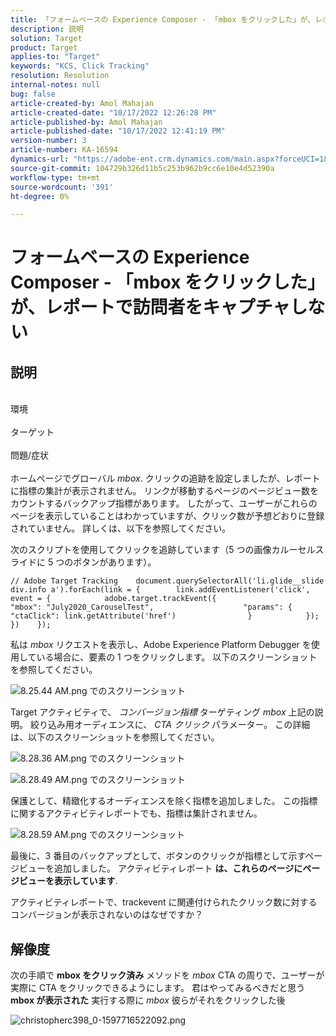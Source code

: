 ```yaml
---
title: 「フォームベースの Experience Composer - 「mbox をクリックした」が、レポートで訪問者をキャプチャしない
description: 説明
solution: Target
product: Target
applies-to: "Target"
keywords: "KCS, Click Tracking"
resolution: Resolution
internal-notes: null
bug: false
article-created-by: Amol Mahajan
article-created-date: "10/17/2022 12:26:28 PM"
article-published-by: Amol Mahajan
article-published-date: "10/17/2022 12:41:19 PM"
version-number: 3
article-number: KA-16594
dynamics-url: "https://adobe-ent.crm.dynamics.com/main.aspx?forceUCI=1&pagetype=entityrecord&etn=knowledgearticle&id=dbc963e6-164e-ed11-bba2-002248086cae"
source-git-commit: 104729b326d11b5c253b962b9cc6e10e4d52390a
workflow-type: tm+mt
source-wordcount: '391'
ht-degree: 0%

---
```


# フォームベースの Experience Composer - 「mbox をクリックした」が、レポートで訪問者をキャプチャしない

## 説明

<br>環境<br><br>
ターゲット
<br><br>問題/症状<br><br>
ホームページでグローバル *mbox*. クリックの追跡を設定しましたが、レポートに指標の集計が表示されません。 リンクが移動するページのページビュー数をカウントするバックアップ指標があります。 したがって、ユーザーがこれらのページを表示していることはわかっていますが、クリック数が予想どおりに登録されていません。 詳しくは、以下を参照してください。



次のスクリプトを使用してクリックを追跡しています（5 つの画像カルーセルスライドに 5 つのボタンがあります）。




```
// Adobe Target Tracking    document.querySelectorAll('li.glide__slide div.info a').forEach(link = {        link.addEventListener('click', event = {            adobe.target.trackEvent({                    "mbox": "July2020_CarouselTest",                    "params": {                    "ctaClick": link.getAttribute('href')                }            });        })    });
```




私は *mbox* リクエストを表示し、Adobe Experience Platform Debugger を使用している場合に、要素の 1 つをクリックします。 以下のスクリーンショットを参照してください。



![8.25.44 AM.png でのスクリーンショット](https://experienceleaguecommunities.adobe.com/t5/image/serverpage/image-id/26222i8EFBFA8432501D9E/image-size/medium?v=1.0&amp;amp;px=400 "8.25.44 AM.png でのスクリーンショット")



Target アクティビティで、 *コンバージョン指標* ターゲティング *mbox* 上記の説明。 絞り込み用オーディエンスに、 *CTA クリック* パラメーター。 この詳細は、以下のスクリーンショットを参照してください。



![8.28.36 AM.png でのスクリーンショット](https://experienceleaguecommunities.adobe.com/t5/image/serverpage/image-id/26225i9E8B86819537BB25/image-size/medium?v=1.0&amp;amp;px=400 "8.28.36 AM.png でのスクリーンショット")

![8.28.49 AM.png でのスクリーンショット](https://experienceleaguecommunities.adobe.com/t5/image/serverpage/image-id/26223i6D9AAA0A81236A58/image-size/medium?v=1.0&amp;amp;px=400 "8.28.49 AM.png でのスクリーンショット")



保護として、精緻化するオーディエンスを除く指標を追加しました。 この指標に関するアクティビティレポートでも、指標は集計されません。



![8.28.59 AM.png でのスクリーンショット](https://experienceleaguecommunities.adobe.com/t5/image/serverpage/image-id/26224iFF036B11B2E932FC/image-size/medium?v=1.0&amp;amp;px=400 "8.28.59 AM.png でのスクリーンショット")



最後に、3 番目のバックアップとして、ボタンのクリックが指標として示すページビューを追加しました。 アクティビティレポート <b>は、これらのページにページビューを表示しています</b>.



アクティビティレポートで、trackevent に関連付けられたクリック数に対するコンバージョンが表示されないのはなぜですか？


## 解像度


次の手順で <b>mbox をクリック済み</b> メソッドを *mbox* CTA の周りで、ユーザーが実際に CTA をクリックできるようにします。 君はやってみるべきだと思う <b>mbox が表示された</b> 実行する際に *mbox* 彼らがそれをクリックした後



![christopherc398_0-1597716522092.png](https://experienceleaguecommunities.adobe.com/t5/image/serverpage/image-id/26237i01409F8DF7D2F948/image-size/medium?v=1.0&amp;amp;px=400)


